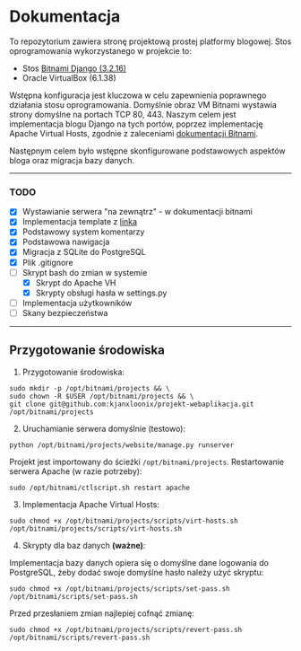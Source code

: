 # Dokumentacja

To repozytorium zawiera stronę projektową prostej platformy blogowej. Stos oprogramowania wykorzystanego w projekcie to:
- Stos [Bitnami Django (3.2.16)](https://bitnami.com/stack/django)
- Oracle VirtualBox (6.1.38)

Wstępna konfiguracja jest kluczowa w celu zapewnienia poprawnego działania stosu oprogramowania. Domyślnie obraz VM Bitnami wystawia strony domyślne na portach TCP 80, 443. Naszym celem jest implementacja blogu Django na tych portów, poprzez implementację Apache Virtual Hosts, zgodnie z zaleceniami [dokumentacji Bitnami](https://docs.bitnami.com/virtual-machine/infrastructure/django/get-started/deploy-django-project/).

Następnym celem było wstępne skonfigurowane podstawowych aspektów bloga oraz migracja bazy danych.

---
### TODO
- [X] Wystawianie serwera "na zewnątrz" - w dokumentacji bitnami
- [X] Implementacja template z [linka](https://djangocentral.com/building-a-blog-application-with-django/)
- [X] Podstawowy system komentarzy
- [X] Podstawowa nawigacja
- [X] Migracja z SQLite do PostgreSQL
- [X] Plik .gitignore
- [ ] Skrypt bash do zmian w systemie
	- [X] Skrypt do Apache VH
	- [X] Skrypty obsługi hasła w settings.py 
- [ ] Implementacja użytkowników
- [ ] Skany bezpieczeństwa
- --


## Przygotowanie środowiska

1. Przygotowanie środowiska:
```
sudo mkdir -p /opt/bitnami/projects && \
sudo chown -R $USER /opt/bitnami/projects && \
git clone git@github.com:kjanxloonix/projekt-webaplikacja.git /opt/bitnami/projects
```
2. Uruchamianie serwera domyślnie (testowo):
```
python /opt/bitnami/projects/website/manage.py runserver
```

Projekt jest importowany do ścieżki `/opt/bitnami/projects`.
Restartowanie serwera Apache (w razie potrzeby):
```
sudo /opt/bitnami/ctlscript.sh restart apache
```
3. Implementacja Apache Virtual Hosts:
```
sudo chmod +x /opt/bitnami/projects/scripts/virt-hosts.sh
/opt/bitnami/projects/scripts/virt-hosts.sh
```
4. Skrypty dla baz danych **(ważne)**:

Implementacja bazy danych opiera się o domyślne dane logowania do PostgreSQL, żeby dodać swoje domyślne hasło należy użyć skryptu:
```
sudo chmod +x /opt/bitnami/projects/scripts/set-pass.sh
/opt/bitnami/scripts/set-pass.sh
```
Przed przesłaniem zmian najlepiej cofnąć zmianę:
```
sudo chmod +x /opt/bitnami/projects/scripts/revert-pass.sh
/opt/bitnami/scripts/revert-pass.sh
```
